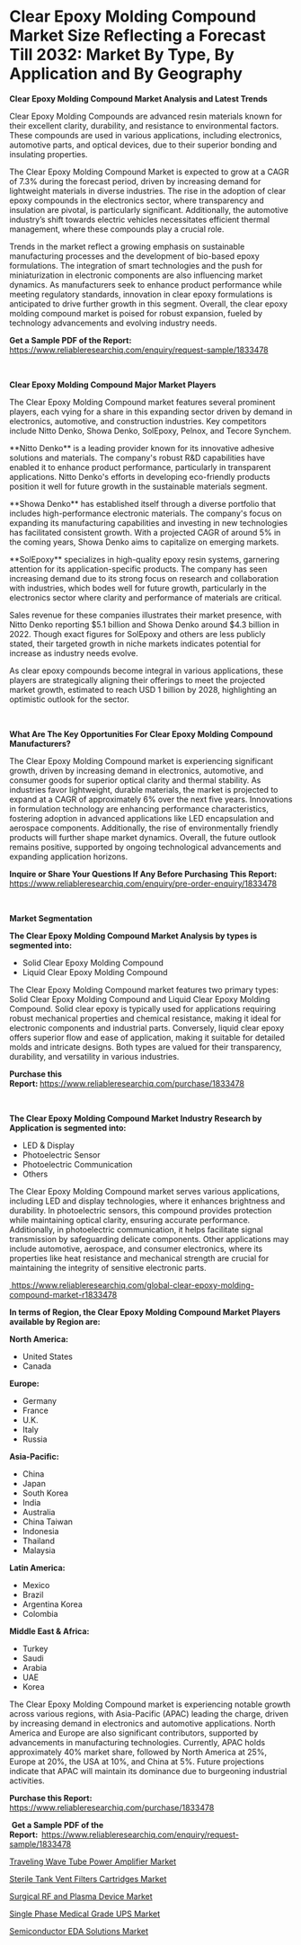 <p><h1>Clear Epoxy Molding Compound Market Size Reflecting a Forecast Till 2032: Market By Type, By Application and By Geography</h1></p><p><strong>Clear Epoxy Molding Compound Market Analysis and Latest Trends</strong></p>
<p><p>Clear Epoxy Molding Compounds are advanced resin materials known for their excellent clarity, durability, and resistance to environmental factors. These compounds are used in various applications, including electronics, automotive parts, and optical devices, due to their superior bonding and insulating properties. </p><p>The Clear Epoxy Molding Compound Market is expected to grow at a CAGR of 7.3% during the forecast period, driven by increasing demand for lightweight materials in diverse industries. The rise in the adoption of clear epoxy compounds in the electronics sector, where transparency and insulation are pivotal, is particularly significant. Additionally, the automotive industry’s shift towards electric vehicles necessitates efficient thermal management, where these compounds play a crucial role.</p><p>Trends in the market reflect a growing emphasis on sustainable manufacturing processes and the development of bio-based epoxy formulations. The integration of smart technologies and the push for miniaturization in electronic components are also influencing market dynamics. As manufacturers seek to enhance product performance while meeting regulatory standards, innovation in clear epoxy formulations is anticipated to drive further growth in this segment. Overall, the clear epoxy molding compound market is poised for robust expansion, fueled by technology advancements and evolving industry needs.</p></p>
<p><strong>Get a Sample PDF of the Report:&nbsp;</strong> <a href="https://www.reliableresearchiq.com/enquiry/request-sample/1833478?utm_campaign=114&utm_medium=2&utm_source=Github&utm_content=ia&utm_term=26032025&utm_id=clear-epoxy-molding-compound">https://www.reliableresearchiq.com/enquiry/request-sample/1833478</a></p>
<p>&nbsp;</p>
<p><strong>Clear Epoxy Molding Compound Major Market Players</strong></p>
<p><p>The Clear Epoxy Molding Compound market features several prominent players, each vying for a share in this expanding sector driven by demand in electronics, automotive, and construction industries. Key competitors include Nitto Denko, Showa Denko, SolEpoxy, Pelnox, and Tecore Synchem.</p><p>**Nitto Denko** is a leading provider known for its innovative adhesive solutions and materials. The company's robust R&D capabilities have enabled it to enhance product performance, particularly in transparent applications. Nitto Denko's efforts in developing eco-friendly products position it well for future growth in the sustainable materials segment.</p><p>**Showa Denko** has established itself through a diverse portfolio that includes high-performance electronic materials. The company's focus on expanding its manufacturing capabilities and investing in new technologies has facilitated consistent growth. With a projected CAGR of around 5% in the coming years, Showa Denko aims to capitalize on emerging markets.</p><p>**SolEpoxy** specializes in high-quality epoxy resin systems, garnering attention for its application-specific products. The company has seen increasing demand due to its strong focus on research and collaboration with industries, which bodes well for future growth, particularly in the electronics sector where clarity and performance of materials are critical.</p><p>Sales revenue for these companies illustrates their market presence, with Nitto Denko reporting $5.1 billion and Showa Denko around $4.3 billion in 2022. Though exact figures for SolEpoxy and others are less publicly stated, their targeted growth in niche markets indicates potential for increase as industry needs evolve.</p><p>As clear epoxy compounds become integral in various applications, these players are strategically aligning their offerings to meet the projected market growth, estimated to reach USD 1 billion by 2028, highlighting an optimistic outlook for the sector.</p></p>
<p>&nbsp;</p>
<p><strong>What Are The Key Opportunities For Clear Epoxy Molding Compound Manufacturers?</strong></p>
<p><p>The Clear Epoxy Molding Compound market is experiencing significant growth, driven by increasing demand in electronics, automotive, and consumer goods for superior optical clarity and thermal stability. As industries favor lightweight, durable materials, the market is projected to expand at a CAGR of approximately 6% over the next five years. Innovations in formulation technology are enhancing performance characteristics, fostering adoption in advanced applications like LED encapsulation and aerospace components. Additionally, the rise of environmentally friendly products will further shape market dynamics. Overall, the future outlook remains positive, supported by ongoing technological advancements and expanding application horizons.</p></p>
<p><strong>Inquire or Share Your Questions If Any Before Purchasing This Report:</strong> <a href="https://www.reliableresearchiq.com/enquiry/pre-order-enquiry/1833478?utm_campaign=114&utm_medium=2&utm_source=Github&utm_content=ia&utm_term=26032025&utm_id=clear-epoxy-molding-compound">https://www.reliableresearchiq.com/enquiry/pre-order-enquiry/1833478</a></p>
<p>&nbsp;</p>
<p><strong>Market Segmentation</strong></p>
<p><strong>The Clear Epoxy Molding Compound Market Analysis by types is segmented into:</strong></p>
<p><ul><li>Solid Clear Epoxy Molding Compound</li><li>Liquid Clear Epoxy Molding Compound</li></ul></p>
<p><p>The Clear Epoxy Molding Compound market features two primary types: Solid Clear Epoxy Molding Compound and Liquid Clear Epoxy Molding Compound. Solid clear epoxy is typically used for applications requiring robust mechanical properties and chemical resistance, making it ideal for electronic components and industrial parts. Conversely, liquid clear epoxy offers superior flow and ease of application, making it suitable for detailed molds and intricate designs. Both types are valued for their transparency, durability, and versatility in various industries.</p></p>
<p><strong>Purchase this Report:&nbsp;</strong><a href="https://www.reliableresearchiq.com/purchase/1833478?utm_campaign=114&utm_medium=2&utm_source=Github&utm_content=ia&utm_term=26032025&utm_id=clear-epoxy-molding-compound">https://www.reliableresearchiq.com/purchase/1833478</a></p>
<p>&nbsp;</p>
<p><strong>The Clear Epoxy Molding Compound Market Industry Research by Application is segmented into:</strong></p>
<p><ul><li>LED & Display</li><li>Photoelectric Sensor</li><li>Photoelectric Communication</li><li>Others</li></ul></p>
<p><p>The Clear Epoxy Molding Compound market serves various applications, including LED and display technologies, where it enhances brightness and durability. In photoelectric sensors, this compound provides protection while maintaining optical clarity, ensuring accurate performance. Additionally, in photoelectric communication, it helps facilitate signal transmission by safeguarding delicate components. Other applications may include automotive, aerospace, and consumer electronics, where its properties like heat resistance and mechanical strength are crucial for maintaining the integrity of sensitive electronic parts.</p></p>
<p><a href="https://www.reliableresearchiq.com/global-clear-epoxy-molding-compound-market-r1833478?utm_campaign=114&utm_medium=2&utm_source=Github&utm_content=ia&utm_term=26032025&utm_id=clear-epoxy-molding-compound">&nbsp;https://www.reliableresearchiq.com/global-clear-epoxy-molding-compound-market-r1833478</a></p>
<p><strong>In terms of Region, the Clear Epoxy Molding Compound Market Players available by Region are:</strong></p>
<p>
    <p> <strong> North America: </strong>
        <ul>
            <li>United States</li>
            <li>Canada</li>
        </ul>
        </p> 
    <p> <strong> Europe: </strong>
        <ul>
            <li>Germany</li>
            <li>France</li>
            <li>U.K.</li>
            <li>Italy</li>
            <li>Russia</li>
        </ul>
        </p> 
    <p> <strong> Asia-Pacific: </strong>
        <ul>
            <li>China</li>
            <li>Japan</li>
            <li>South Korea</li>
            <li>India</li>
            <li>Australia</li>
            <li>China Taiwan</li>
            <li>Indonesia</li>
            <li>Thailand</li>
            <li>Malaysia</li>
        </ul>
        </p> 
    <p> <strong> Latin America: </strong>
        <ul>
            <li>Mexico</li>
            <li>Brazil</li>
            <li>Argentina Korea</li>
            <li>Colombia</li>
        </ul>
        </p> 
    <p> <strong> Middle East & Africa: </strong>
        <ul>
            <li>Turkey</li>
            <li>Saudi</li>
            <li>Arabia</li>
            <li>UAE</li>
            <li>Korea</li>
        </ul>
    </p>
    </p>
<p><p>The Clear Epoxy Molding Compound market is experiencing notable growth across various regions, with Asia-Pacific (APAC) leading the charge, driven by increasing demand in electronics and automotive applications. North America and Europe are also significant contributors, supported by advancements in manufacturing technologies. Currently, APAC holds approximately 40% market share, followed by North America at 25%, Europe at 20%, the USA at 10%, and China at 5%. Future projections indicate that APAC will maintain its dominance due to burgeoning industrial activities.</p></p>
<p><strong>Purchase this Report: </strong><a href="https://www.reliableresearchiq.com/purchase/1833478?utm_campaign=114&utm_medium=2&utm_source=Github&utm_content=ia&utm_term=26032025&utm_id=clear-epoxy-molding-compound">https://www.reliableresearchiq.com/purchase/1833478</a></p>
<p>&nbsp;<strong>Get a Sample PDF of the Report:&nbsp;&nbsp;</strong><a href="https://www.reliableresearchiq.com/enquiry/request-sample/1833478?utm_campaign=114&utm_medium=2&utm_source=Github&utm_content=ia&utm_term=26032025&utm_id=clear-epoxy-molding-compound">https://www.reliableresearchiq.com/enquiry/request-sample/1833478</a></p>
<p><strong></strong></p>
<p><p><a href="https://github.com/jaspartatin/Market-Research-Report-List-1/blob/main/traveling-wave-tube-power-amplifier-market.md?utm_campaign=114&utm_medium=2&utm_source=Github&utm_content=ia&utm_term=26032025&utm_id=clear-epoxy-molding-compound">Traveling Wave Tube Power Amplifier Market</a></p><p><a href="https://github.com/dusektwinec3/Market-Research-Report-List-1/blob/main/sterile-tank-vent-filters-cartridges-market.md?utm_campaign=114&utm_medium=2&utm_source=Github&utm_content=ia&utm_term=26032025&utm_id=clear-epoxy-molding-compound">Sterile Tank Vent Filters Cartridges Market</a></p><p><a href="https://github.com/jullselai/Market-Research-Report-List-1/blob/main/surgical-rf-and-plasma-device-market.md?utm_campaign=114&utm_medium=2&utm_source=Github&utm_content=ia&utm_term=26032025&utm_id=clear-epoxy-molding-compound">Surgical RF and Plasma Device Market</a></p><p><a href="https://github.com/luhleickov/Market-Research-Report-List-1/blob/main/single-phase-medical-grade-ups-market.md?utm_campaign=114&utm_medium=2&utm_source=Github&utm_content=ia&utm_term=26032025&utm_id=clear-epoxy-molding-compound">Single Phase Medical Grade UPS Market</a></p><p><a href="https://github.com/toghojbeinta/Market-Research-Report-List-1/blob/main/semiconductor-eda-solutions-market.md?utm_campaign=114&utm_medium=2&utm_source=Github&utm_content=ia&utm_term=26032025&utm_id=clear-epoxy-molding-compound">Semiconductor EDA Solutions Market</a></p></p>